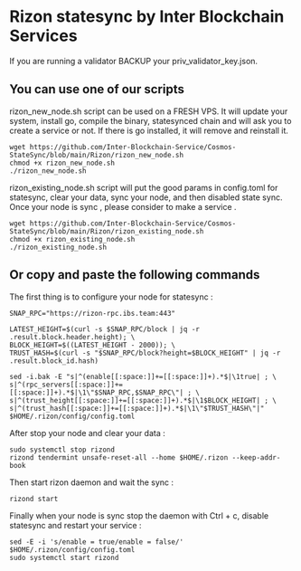 # Rizon statesync by Inter Blockchain Services

If you are running a validator BACKUP your priv_validator_key.json.

## You can use one of our scripts

rizon_new_node.sh script can be used on a FRESH VPS. It will update your system, install go, compile the binary, statesynced chain and will ask you to create a service or not. If there is go installed, it will remove and reinstall it.

```
wget https://github.com/Inter-Blockchain-Service/Cosmos-StateSync/blob/main/Rizon/rizon_new_node.sh
chmod +x rizon_new_node.sh
./rizon_new_node.sh
```

rizon_existing_node.sh script will put the good params in config.toml for statesync, clear your data, sync your node, and then disabled state sync. Once your node is sync , please consider to make a service .

```
wget https://github.com/Inter-Blockchain-Service/Cosmos-StateSync/blob/main/Rizon/rizon_existing_node.sh
chmod +x rizon_existing_node.sh
./rizon_existing_node.sh
```

## Or copy and paste the following commands

The first thing is to configure your node for statesync :

```
SNAP_RPC="https://rizon-rpc.ibs.team:443"

LATEST_HEIGHT=$(curl -s $SNAP_RPC/block | jq -r .result.block.header.height); \
BLOCK_HEIGHT=$((LATEST_HEIGHT - 2000)); \
TRUST_HASH=$(curl -s "$SNAP_RPC/block?height=$BLOCK_HEIGHT" | jq -r .result.block_id.hash)

sed -i.bak -E "s|^(enable[[:space:]]+=[[:space:]]+).*$|\1true| ; \
s|^(rpc_servers[[:space:]]+=[[:space:]]+).*$|\1\"$SNAP_RPC,$SNAP_RPC\"| ; \
s|^(trust_height[[:space:]]+=[[:space:]]+).*$|\1$BLOCK_HEIGHT| ; \
s|^(trust_hash[[:space:]]+=[[:space:]]+).*$|\1\"$TRUST_HASH\"|" $HOME/.rizon/config/config.toml
```

After stop your node and clear your data :

```
sudo systemctl stop rizond
rizond tendermint unsafe-reset-all --home $HOME/.rizon --keep-addr-book
```

Then start rizon daemon and wait the sync :

```
rizond start
```

Finally when your node is sync stop the daemon with Ctrl + c, disable statesync and restart your service :

```
sed -E -i 's/enable = true/enable = false/' $HOME/.rizon/config/config.toml
sudo systemctl start rizond
```
